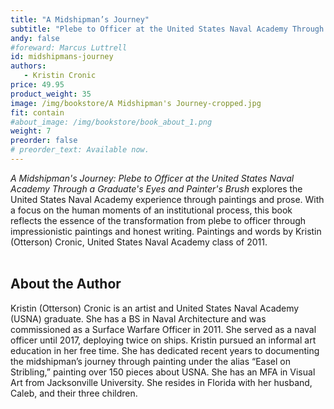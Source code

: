 ```yaml
---
title: "A Midshipman’s Journey"
subtitle: "Plebe to Officer at the United States Naval Academy Through a Graduate's Eyes and Painter's Brush"
andy: false
#foreward: Marcus Luttrell
id: midshipmans-journey
authors:
   - Kristin Cronic
price: 49.95
product_weight: 35
image: /img/bookstore/A Midshipman's Journey-cropped.jpg
fit: contain
#about_image: /img/bookstore/book_about_1.png
weight: 7
preorder: false
# preorder_text: Available now. 
---
```


*A Midshipman's Journey: Plebe to Officer at the United States Naval Academy Through a Graduate's Eyes and Painter's Brush* explores the United States Naval Academy experience through paintings and prose. With a focus on the human moments of an institutional process, this book reflects the essence of the transformation from plebe to officer through impressionistic paintings and honest writing. Paintings and words by Kristin (Otterson) Cronic, United States Naval Academy class of 2011.<br>
<br>
## About the Author
Kristin (Otterson) Cronic is an artist and United States Naval Academy (USNA) graduate. She has a BS in Naval Architecture and was commissioned as a Surface Warfare Officer in 2011. She served as a naval officer until 2017, deploying twice on ships. Kristin pursued an informal art education in her free time. She has dedicated recent years to documenting the midshipman’s journey through painting under the alias “Easel on Stribling,” painting over 150 pieces about USNA. She has an MFA in Visual Art from Jacksonville University. She resides in Florida with her husband, Caleb, and their three children.
